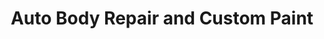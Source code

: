 ---
title: "Auto Body Repair and Custom Paint"
url: /parker/auto-body-repair-and-custom-paint/
shop: car repair
---
